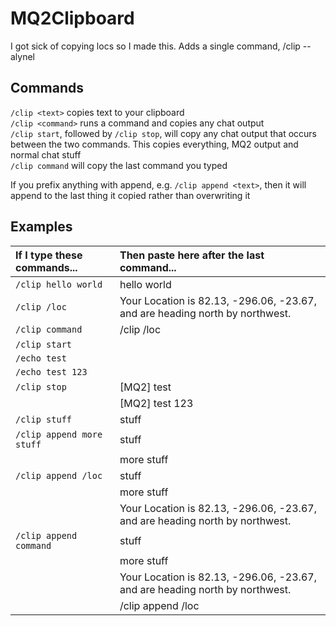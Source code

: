 # MQ2Clipboard

I got sick of copying locs so I made this. Adds a single command, /clip -- alynel


## Commands

`/clip <text>` copies text to your clipboard  
`/clip <command>` runs a command and copies any chat output  
`/clip start`, followed by `/clip stop`, will copy any chat output that occurs between the two commands. This copies everything, MQ2 output and normal chat stuff  
`/clip command` will copy the last command you typed  

If you prefix anything with append, e.g. `/clip append <text>`, then it will append to the last thing it copied rather than overwriting it

## Examples

| If I type these commands... | Then paste here after the last command...                                    |
| :-------------------------- | :--------------------------------------------------------------------------- |
| `/clip hello world`         | hello world                                                                  |
| `/clip /loc`                | Your Location is 82.13, -296.06, -23.67, and are heading north by northwest. |
| `/clip command`             | /clip /loc                                                                   |
| `/clip start`               |                                                                              |
| `/echo test`                |                                                                              |
| `/echo test 123`            |                                                                              |
| `/clip stop`                | [MQ2] test                                                                   |
|                             | [MQ2] test 123                                                               |
| `/clip stuff`               | stuff                                                                        |
| `/clip append more stuff`   | stuff                                                                        |
|                             | more stuff                                                                   |
| `/clip append /loc`         | stuff                                                                        |
|                             | more stuff                                                                   |
|                             | Your Location is 82.13, -296.06, -23.67, and are heading north by northwest. |
| `/clip append command`      | stuff                                                                        |
|                             | more stuff                                                                   |
|                             | Your Location is 82.13, -296.06, -23.67, and are heading north by northwest. |
|                             | /clip append /loc                                                            |

